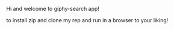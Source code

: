 Hi and welcome to giphy-search app!

to install zip and clone my rep and run in a browser to your liking!
